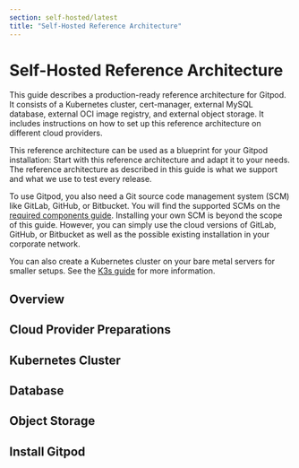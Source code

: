 ```yaml
---
section: self-hosted/latest
title: "Self-Hosted Reference Architecture"
---
```


<script context="module">
  export const prerender = true;
</script>

<script lang="ts">
  import CloudPlatformToggle from "$lib/components/docs/cloud-platform-toggle.svelte";

  import Overview from "./_chunks/overview.md";
  import Preparations from "./_chunks/preparations.md";
  import Cluster from "./_chunks/cluster.md";
  import Database from "./_chunks/database.md";
  import Storage from "./_chunks/storage.md";
  import Install from "./_chunks/install.md";
</script>

# Self-Hosted Reference Architecture

This guide describes a production-ready reference architecture for Gitpod. It consists of a Kubernetes cluster, cert-manager, external MySQL database, external OCI image registry, and external object storage. It includes instructions on how to set up this reference architecture on different cloud providers.

This reference architecture can be used as a blueprint for your Gitpod installation: Start with this reference architecture and adapt it to your needs. The reference architecture as described in this guide is what we support and what we use to test every release.

To use Gitpod, you also need a Git source code management system (SCM) like GitLab, GitHub, or Bitbucket. You will find the supported SCMs on the [required components guide](../required-components). Installing your own SCM is beyond the scope of this guide. However, you can simply use the cloud versions of GitLab, GitHub, or Bitbucket as well as the possible existing installation in your corporate network.

You can also create a Kubernetes cluster on your bare metal servers for smaller setups. See the [K3s guide](../cluster-set-up/on-k3s) for more information.

## Overview

<Overview />

## Cloud Provider Preparations

<Preparations />

## Kubernetes Cluster

<Cluster />

## Database

<Database />

## Object Storage

<Storage />

## Install Gitpod

<Install />
